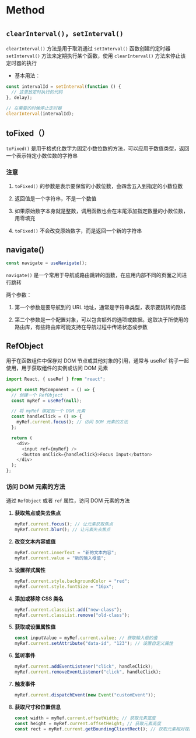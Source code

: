 # Method

## `clearInterval()`，`setInterval()`

`clearInterval()` 方法是用于取消通过 `setInterval()` 函数创建的定时器        
`setInterval()` 方法来定期执行某个函数，使用 `clearInterval()` 方法来停止该定时器的执行

- 基本用法：

```javascript
const intervalId = setInterval(function () {
  // 这里放定时执行的代码
}, delay);

// 在需要的时候停止定时器
clearInterval(intervalId);
```

## toFixed（）

`toFixed()` 是用于格式化数字为固定小数位数的方法，可以应用于数值类型，返回一个表示特定小数位数的字符串

### 注意

1. `toFixed()` 的参数是表示要保留的小数位数，会四舍五入到指定的小数位数

2. 返回值是一个字符串，不是一个数值

3. 如果原始数字本身就是整数，调用函数也会在末尾添加指定数量的小数位数，用零填充

4. `toFixed()` 不会改变原始数字，而是返回一个新的字符串

## navigate()

```ts
const navigate = useNavigate();
```

`navigate()` 是一个常用于导航或路由跳转的函数，在应用内部不同的页面之间进行跳转

两个参数：

1. 第一个参数是要导航到的 URL 地址，通常是字符串类型，表示要跳转的路径

2. 第二个参数是一个配置对象，可以包含额外的选项或数据。这取决于所使用的路由库，有些路由库可能支持在导航过程中传递状态或参数

## RefObject

用于在函数组件中保存对 DOM 节点或其他对象的引用，通常与 useRef 钩子一起使用，用于获取组件的实例或访问 DOM 元素

```ts
import React, { useRef } from "react";

export const MyComponent = () => {
  // 创建一个 RefObject
  const myRef = useRef(null);

  // 将 myRef 绑定到一个 DOM 元素
  const handleClick = () => {
    myRef.current.focus(); // 访问 DOM 元素的方法
  };

  return (
    <div>
      <input ref={myRef} />
      <button onClick={handleClick}>Focus Input</button>
    </div>
  );
};
```

### 访问 DOM 元素的方法

通过 `RefObject` 或者 `ref` 属性，访问 DOM 元素的方法

1. **获取焦点或失去焦点**

   ```ts
   myRef.current.focus(); // 让元素获取焦点
   myRef.current.blur(); // 让元素失去焦点
   ```

2. **改变文本内容或值**

   ```ts
   myRef.current.innerText = "新的文本内容";
   myRef.current.value = "新的输入框值";
   ```

3. **设置样式属性**

   ```ts
   myRef.current.style.backgroundColor = "red";
   myRef.current.style.fontSize = "16px";
   ```

4. **添加或移除 CSS 类名**

   ```ts
   myRef.current.classList.add("new-class");
   myRef.current.classList.remove("old-class");
   ```

5. **获取或设置属性值**

   ```ts
   const inputValue = myRef.current.value; // 获取输入框的值
   myRef.current.setAttribute("data-id", "123"); // 设置自定义属性
   ```

6. **监听事件**

   ```ts
   myRef.current.addEventListener("click", handleClick);
   myRef.current.removeEventListener("click", handleClick);
   ```

7. **触发事件**

   ```ts
   myRef.current.dispatchEvent(new Event("customEvent"));
   ```

8. **获取尺寸和位置信息**

   ```ts
   const width = myRef.current.offsetWidth; // 获取元素宽度
   const height = myRef.current.offsetHeight; // 获取元素高度
   const rect = myRef.current.getBoundingClientRect(); // 获取元素相对视口的位置信息
   ```
